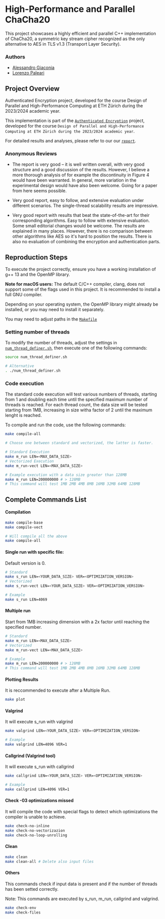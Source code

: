 # High-Performance and Parallel ChaCha20
This project showcases a highly efficient and parallel C++ implementation of ChaCha20, a symmetric key stream cipher recognized as the only alternative to AES in TLS v1.3 (Transport Layer Security).

### Authors
 - [Alessandro Giaconia](https://github.com/alecsino)
 - [Lorenzo Paleari](https://github.com/LorenzoPaleari)

## Project Overview
 Authenticated Encryption project, developed for the course Design of Parallel and High-Performance Computing at ETH Zürich during the 2023/2024 academic year.

This implementation is part of the [`Authenticated Encryption`](https://github.com/filippovisconti/dphpc-project)  project, developed for the course `Design of Parallel and High-Performance Computing at ETH Zürich during the 2023/2024 academic year`.

For detailed results and analyses, please refer to our our [`report`](./results/report.pdf).

### Anonymous Reviews
- The report is very good – it is well written overall, with very good structure and a good discussion of the results. However, I believe a more thorough analysis of for example the discontinuity in Figure 4 would have been warranted. In general, more variation in the experimental design would have also been welcome. Going for a paper from here seems possible.

- Very good report, easy to follow, and extensive evaluation under different scenarios. The single-thread scalability results are impressive.

- Very good report with results that beat the state-of-the-art for their corresponding algorithms. Easy to follow with extensive evaluation. Some small editorial changes would be welcome. The results are explained in many places. However, there is no comparison between other algorithms like AES so it's hard to position the results. There is also no evaluation of combining the encryption and authentication parts.

## Reproduction Steps
To execute the project correctly, ensure you have a working installation of g++ 13 and the OpenMP library.

**Note for macOS users:** The default C/C++ compiler, clang, does not support some of the flags used in this project. It is recommended to install a full GNU compiler.

Depending on your operating system, the OpenMP library might already be installed, or you may need to install it separately.

You may need to adjust paths in the [`Makefile`](./Makefile)

### Setting number of threads
To modify the number of threads, adjust the settings in [`num_thread_definer.sh`](./num_thread_definer.sh), then execute one of the following commands:
```bash
source num_thread_definer.sh

# Alternative
. ./num_thread_definer.sh
```

### Code execution

The standard code execution will test various numbers of threads, starting from 1 and doubling each time until the specified maximum number of threads is reached. For each thread count, the data size will be tested starting from 1MB, increasing in size witha  factor of 2 until the maximum lenght is reached.

To compile and run the code, use the following commands:

```bash
make compile-all

# Choose one between standard and vectorized, the latter is faster.

# Standard Execution
make m_run LEN=<MAX_DATA_SIZE>
# Vectorized Execution
make m_run-vect LEN=<MAX_DATA_SIZE>

# Example execution with a data size greater than 128MB
make m_run LEN=200000000 # > 128MB
# This command will test 1MB 2MB 4MB 8MB 16MB 32MB 64MB 128MB
```



## Complete Commands List

#### Compilation

```bash
make compile-base
make compile-vect

# Will compile all the above
make compile-all
```

#### Single run with specific file:
Default version is 0.
```bash
# Standard
make s_run LEN=<YOUR_DATA_SIZE> VER=<OPTIMIZATION_VERSION>
# Vectorized
make s_run-vect LEN=<YOUR_DATA_SIZE> VER=<OPTIMIZATION_VERSION>

# Example
make s_run LEN=4069
```

#### Multiple run
Start from 1MB increasing dimension with a 2x factor until reaching the specified number.
```bash
# Standard
make m_run LEN=<MAX_DATA_SIZE>
# Vectorized
make m_run-vect LEN=<MAX_DATA_SIZE>

# Example
make m_run LEN=200000000 # > 128MB
# This command will test 1MB 2MB 4MB 8MB 16MB 32MB 64MB 128MB
```

#### Plotting Results
It is reccommended to execute after a Multiple Run.
```bash
make plot
```

#### Valgrind
It will execute s_run with valgrind
```bash
make valgrind LEN=<YOUR_DATA_SIZE> VER=<OPTIMIZATION_VERSION>

# Example
make valgrind LEN=4096 VER=1
```

#### Callgrind (Valgrind tool)
It will execute s_run with callgrind
```bash
make callgrind LEN=<YOUR_DATA_SIZE> VER=<OPTIMIZATION_VERSION>

# Example
make callgrind LEN=4096 VER=1
```

#### Check -03 optimizations missed
It will compile the code with special flags to detect which optimizations the compiler is unable to achieve.
```bash
make check-no-inline
make check-no-vectorizazion
make check-no-loop-unrolling
```

#### Clean
```bash
make clean
make clean-all # Delete also input files
```

#### Others
This commands check if input data is present and if the number of threads has been setted correctly.

Note: This commands are executed by s_run, m_run, callgrind and valgrind.
```bash
make check-env
make check-files
```